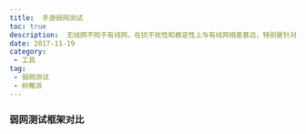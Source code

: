 ```yaml
---
title:  手游弱网测试
toc: true
description:  无线网不同于有线网，在抗干扰性和稳定性上与有线网相差甚远，特别是针对移动产品，为了适应企业级的弱网测试，对比了多个弱网测试工具，最终选择在树莓派上搭建Facebook开源的弱网测试工具来实现手游弱网测试，除了介绍搭建的步骤，还总结了弱网下的各种坑点，持续提高产品质量。
date: 2017-11-19
category: 
 - 工具
tag:
 - 弱网测试
 - 树莓派
---
```


### 弱网测试框架对比